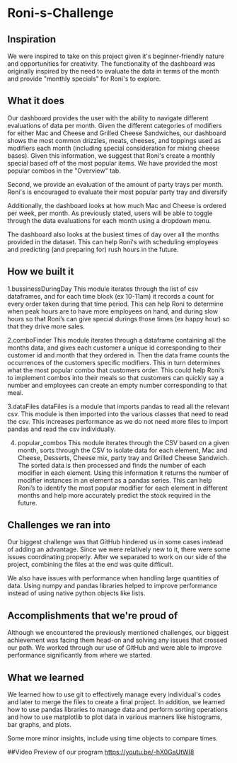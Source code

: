 # Roni-s-Challenge

## Inspiration
We were inspired to take on this project given it's beginner-friendly nature and opportunities for creativity. The functionality of the dashboard was originally inspired by the need to evaluate the data in terms of the month and provide "monthly specials" for Roni's to explore.

## What it does
Our dashboard provides the user with the ability to navigate different evaluations of data per month. Given the different categories of modifiers for either Mac and Cheese and Grilled Cheese Sandwiches, our dashboard shows the most common drizzles, meats, cheeses, and toppings used as modifiers each month (including special consideration for mixing cheese bases). Given this information, we suggest that Roni's create a monthly special based off of the most popular items. We have provided the most popular combos in the "Overview" tab.

Second, we provide an evaluation of the amount of party trays per month. Roni's is encouraged to evaluate their most popular party tray and diversify 

Additionally, the dashboard looks at how much Mac and Cheese is ordered per week, per month. As previously stated, users will be able to toggle through the data evaluations for each month using a dropdown menu.

The dashboard also looks at the busiest times of day over all the months provided in the dataset. This can help Roni's with scheduling employees and predicting (and preparing for) rush hours in the future.


## How we built it
1.bussinessDuringDay
This module iterates through the list of csv dataframes, and for each time block (ex 10-11am) it records a count for every order taken during that time period. This can help Roni to determine when peak hours are to have more employees on hand, and during slow hours so that Roni’s can give special durings those times (ex happy hour) so that they drive more sales.

2.comboFinder
This module iterates through a dataframe containing all the months data, and gives each customer a unique id corresponding to their customer id and month that they ordered in. Then the data frame counts the occurrences of the customers specific modifiers. This in turn determines what the most popular combo that customers order. This could help Roni’s to implement combos into their meals so that customers can quickly say a number and employees can create an empty number corresponding to that meal.

3.dataFiles
dataFiles is a module that imports pandas to read all the relevant csv. This module is then imported into the various classes that need to read the csv. This increases performance as we do not need more files to import pandas and read the csv individually. 

4. popular_combos
This module iterates through the CSV based on a given month, sorts through the CSV to isolate data for each element, Mac and Cheese, Desserts, Cheese mix, party tray and Grilled Cheese Sandwich. The sorted data is then processed and finds the number of each modifier in each element.  Using this information it returns the number of modifier instances in an element as a pandas series. This can help Roni’s to identify the most popular modifier for each element in different months and help more accurately predict the stock required in the future.


## Challenges we ran into
Our biggest challenge was that GitHub hindered us in some cases instead of adding an advantage. Since we were relatively new to it, there were some issues coordinating properly. After we separated to work on our side of the project, combining the files at the end was quite difficult.

We also have issues with performance when handling large quantities of data. Using numpy and pandas libraries helped to improve performance instead of using native python objects like lists.

## Accomplishments that we're proud of
Although we encountered the previously mentioned challenges, our biggest achievement was facing them head-on and solving any issues that crossed our path. We worked through our use of GitHub and were able to improve performance significantly from where we started.

## What we learned

We learned how to use git to effectively manage every individual's codes and later to merge the files to create a final project. In addition, we learned how to use pandas libraries to manage data and perform sorting operations and how to use matplotlib to plot data in various manners like histograms, bar graphs, and plots. 

Some more minor insights, include using time objects to compare times.

##Video Preview of our program
https://youtu.be/-hX0GaUtWI8

